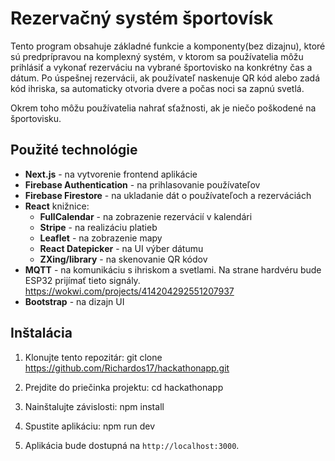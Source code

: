 # Rezervačný systém športovísk

Tento program obsahuje základné funkcie a komponenty(bez dizajnu), ktoré sú predprípravou na komplexný systém, v ktorom sa používatelia môžu prihlásiť a vykonať rezerváciu na vybrané športovisko na konkrétny čas a dátum. Po úspešnej rezervácii, ak používateľ naskenuje QR kód alebo zadá kód ihriska, sa automaticky otvoria dvere a počas noci sa zapnú svetlá.

Okrem toho môžu používatelia nahrať sťažnosti, ak je niečo poškodené na športovisku.

## Použité technológie

- **Next.js** - na vytvorenie frontend aplikácie
- **Firebase Authentication** - na prihlasovanie používateľov
- **Firebase Firestore** - na ukladanie dát o používateľoch a rezerváciách
- **React** knižnice:
  - **FullCalendar** - na zobrazenie rezervácií v kalendári
  - **Stripe** - na realizáciu platieb
  - **Leaflet** - na zobrazenie mapy
  - **React Datepicker** - na UI výber dátumu
  - **ZXing/library** - na skenovanie QR kódov
- **MQTT** - na komunikáciu s ihriskom a svetlami. Na strane hardvéru bude ESP32 prijímať tieto signály. https://wokwi.com/projects/414204292551207937
- **Bootstrap** - na dizajn UI


## Inštalácia


1. Klonujte tento repozitár:
git clone https://github.com/Richardos17/hackathonapp.git


2. Prejdite do priečinka projektu:
cd hackathonapp


3. Nainštalujte závislosti:
npm install


4. Spustite aplikáciu:
npm run dev



5. Aplikácia bude dostupná na `http://localhost:3000`.



